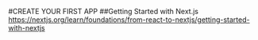 #CREATE YOUR FIRST APP
##Getting Started with Next.js
https://nextjs.org/learn/foundations/from-react-to-nextjs/getting-started-with-nextjs